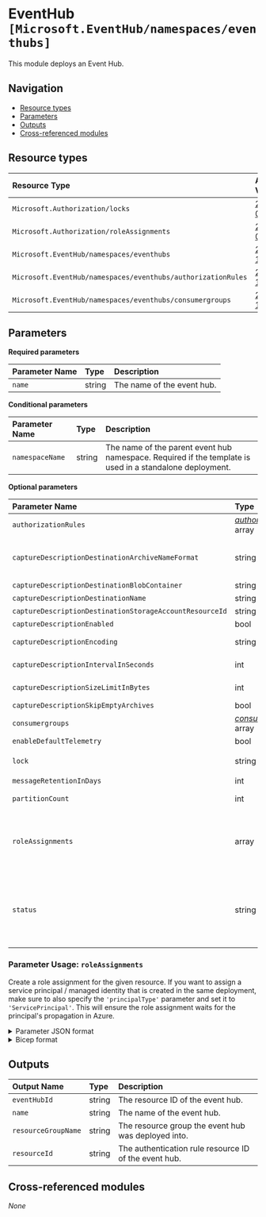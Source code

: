 # EventHub `[Microsoft.EventHub/namespaces/eventhubs]`

This module deploys an Event Hub.

## Navigation

- [Resource types](#Resource-types)
- [Parameters](#Parameters)
- [Outputs](#Outputs)
- [Cross-referenced modules](#Cross-referenced-modules)

## Resource types

| Resource Type | API Version |
| :-- | :-- |
| `Microsoft.Authorization/locks` | [2020-05-01](https://learn.microsoft.com/en-us/azure/templates/Microsoft.Authorization/2020-05-01/locks) |
| `Microsoft.Authorization/roleAssignments` | [2022-04-01](https://learn.microsoft.com/en-us/azure/templates/Microsoft.Authorization/2022-04-01/roleAssignments) |
| `Microsoft.EventHub/namespaces/eventhubs` | [2021-11-01](https://learn.microsoft.com/en-us/azure/templates/Microsoft.EventHub/2021-11-01/namespaces/eventhubs) |
| `Microsoft.EventHub/namespaces/eventhubs/authorizationRules` | [2021-11-01](https://learn.microsoft.com/en-us/azure/templates/Microsoft.EventHub/2021-11-01/namespaces/eventhubs/authorizationRules) |
| `Microsoft.EventHub/namespaces/eventhubs/consumergroups` | [2021-11-01](https://learn.microsoft.com/en-us/azure/templates/Microsoft.EventHub/2021-11-01/namespaces/eventhubs/consumergroups) |

## Parameters

**Required parameters**

| Parameter Name | Type | Description |
| :-- | :-- | :-- |
| `name` | string | The name of the event hub. |

**Conditional parameters**

| Parameter Name | Type | Description |
| :-- | :-- | :-- |
| `namespaceName` | string | The name of the parent event hub namespace. Required if the template is used in a standalone deployment. |

**Optional parameters**

| Parameter Name | Type | Default Value | Allowed Values | Description |
| :-- | :-- | :-- | :-- | :-- |
| `authorizationRules` | _[authorizationRules](authorization-rules/README.md)_ array | `[System.Management.Automation.OrderedHashtable]` |  | Authorization Rules for the event hub. |
| `captureDescriptionDestinationArchiveNameFormat` | string | `'{Namespace}/{EventHub}/{PartitionId}/{Year}/{Month}/{Day}/{Hour}/{Minute}/{Second}'` |  | Blob naming convention for archive, e.g. {Namespace}/{EventHub}/{PartitionId}/{Year}/{Month}/{Day}/{Hour}/{Minute}/{Second}. Here all the parameters (Namespace,EventHub .. etc) are mandatory irrespective of order. |
| `captureDescriptionDestinationBlobContainer` | string | `''` |  | Blob container Name. |
| `captureDescriptionDestinationName` | string | `'EventHubArchive.AzureBlockBlob'` |  | Name for capture destination. |
| `captureDescriptionDestinationStorageAccountResourceId` | string | `''` |  | Resource ID of the storage account to be used to create the blobs. |
| `captureDescriptionEnabled` | bool | `False` |  | A value that indicates whether capture description is enabled. |
| `captureDescriptionEncoding` | string | `'Avro'` | `[Avro, AvroDeflate]` | Enumerates the possible values for the encoding format of capture description. Note: "AvroDeflate" will be deprecated in New API Version. |
| `captureDescriptionIntervalInSeconds` | int | `300` |  | The time window allows you to set the frequency with which the capture to Azure Blobs will happen. |
| `captureDescriptionSizeLimitInBytes` | int | `314572800` |  | The size window defines the amount of data built up in your Event Hub before an capture operation. |
| `captureDescriptionSkipEmptyArchives` | bool | `False` |  | A value that indicates whether to Skip Empty Archives. |
| `consumergroups` | _[consumergroups](consumergroups/README.md)_ array | `[System.Management.Automation.OrderedHashtable]` |  | The consumer groups to create in this event hub instance. |
| `enableDefaultTelemetry` | bool | `True` |  | Enable telemetry via a Globally Unique Identifier (GUID). |
| `lock` | string | `''` | `['', CanNotDelete, ReadOnly]` | Specify the type of lock. |
| `messageRetentionInDays` | int | `1` |  | Number of days to retain the events for this Event Hub, value should be 1 to 7 days. |
| `partitionCount` | int | `2` |  | Number of partitions created for the Event Hub, allowed values are from 1 to 32 partitions. |
| `roleAssignments` | array | `[]` |  | Array of role assignment objects that contain the 'roleDefinitionIdOrName' and 'principalId' to define RBAC role assignments on this resource. In the roleDefinitionIdOrName attribute, you can provide either the display name of the role definition, or its fully qualified ID in the following format: '/providers/Microsoft.Authorization/roleDefinitions/c2f4ef07-c644-48eb-af81-4b1b4947fb11'. |
| `status` | string | `'Active'` | `[Active, Creating, Deleting, Disabled, ReceiveDisabled, Renaming, Restoring, SendDisabled, Unknown]` | Enumerates the possible values for the status of the Event Hub. |


### Parameter Usage: `roleAssignments`

Create a role assignment for the given resource. If you want to assign a service principal / managed identity that is created in the same deployment, make sure to also specify the `'principalType'` parameter and set it to `'ServicePrincipal'`. This will ensure the role assignment waits for the principal's propagation in Azure.

<details>

<summary>Parameter JSON format</summary>

```json
"roleAssignments": {
    "value": [
        {
            "roleDefinitionIdOrName": "Reader",
            "description": "Reader Role Assignment",
            "principalIds": [
                "12345678-1234-1234-1234-123456789012", // object 1
                "78945612-1234-1234-1234-123456789012" // object 2
            ]
        },
        {
            "roleDefinitionIdOrName": "/providers/Microsoft.Authorization/roleDefinitions/c2f4ef07-c644-48eb-af81-4b1b4947fb11",
            "principalIds": [
                "12345678-1234-1234-1234-123456789012" // object 1
            ],
            "principalType": "ServicePrincipal"
        }
    ]
}
```

</details>

<details>

<summary>Bicep format</summary>

```bicep
roleAssignments: [
    {
        roleDefinitionIdOrName: 'Reader'
        description: 'Reader Role Assignment'
        principalIds: [
            '12345678-1234-1234-1234-123456789012' // object 1
            '78945612-1234-1234-1234-123456789012' // object 2
        ]
    }
    {
        roleDefinitionIdOrName: '/providers/Microsoft.Authorization/roleDefinitions/c2f4ef07-c644-48eb-af81-4b1b4947fb11'
        principalIds: [
            '12345678-1234-1234-1234-123456789012' // object 1
        ]
        principalType: 'ServicePrincipal'
    }
]
```

</details>
<p>

## Outputs

| Output Name | Type | Description |
| :-- | :-- | :-- |
| `eventHubId` | string | The resource ID of the event hub. |
| `name` | string | The name of the event hub. |
| `resourceGroupName` | string | The resource group the event hub was deployed into. |
| `resourceId` | string | The authentication rule resource ID of the event hub. |

## Cross-referenced modules

_None_
